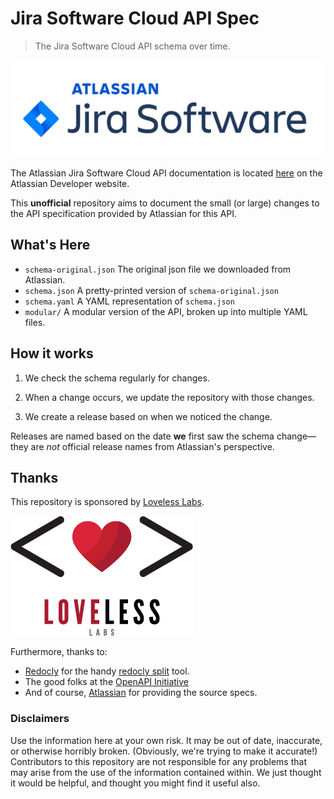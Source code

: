 # Jira Software Cloud API Spec

> The Jira Software Cloud API schema over time.

![Atlassian Jira Software Cloud](assets/jira-software-logo-gradient-blue-attribution_rgb@2x.png)

The Atlassian Jira Software Cloud API documentation is located [here](https://developer.atlassian.com/cloud/jira/software/rest/intro/) on the Atlassian Developer website.

This **unofficial** repository aims to document the small (or large) changes to the API specification provided by Atlassian for this API.

## What's Here

* `schema-original.json`
  The original json file we downloaded from Atlassian.
* `schema.json`
  A pretty-printed version of `schema-original.json`
* `schema.yaml`
  A YAML representation of `schema.json`
* `modular/`
  A modular version of the API, broken up into multiple YAML files.

## How it works

1. We check the schema regularly for changes.

2. When a change occurs, we update the repository with those changes.

3. We create a release based on when we noticed the change.

Releases are named based on the date **we** first saw the schema change—they are *not* official release names from Atlassian's perspective.

## Thanks

This repository is sponsored by [Loveless Labs](https://lovelesslabs.com).

![Loveless Labs](assets/loveless-labs-big-transparent.png)

Furthermore, thanks to:

* [Redocly](https://redocly.com/) for the handy [redocly split](https://redocly.com/docs/cli/commands/split/) tool.
* The good folks at the [OpenAPI Initiative](https://www.openapis.org/)
* And of course, [Atlassian](https://developer.atlassian.com/) for providing the source specs.

### Disclaimers

Use the information here at your own risk. It may be out of date, inaccurate, or otherwise horribly broken. (Obviously, we're trying to make it accurate!) Contributors to this repository are not responsible for any problems that may arise from the use of the information contained within. We just thought it would be helpful, and thought you might find it useful also.
